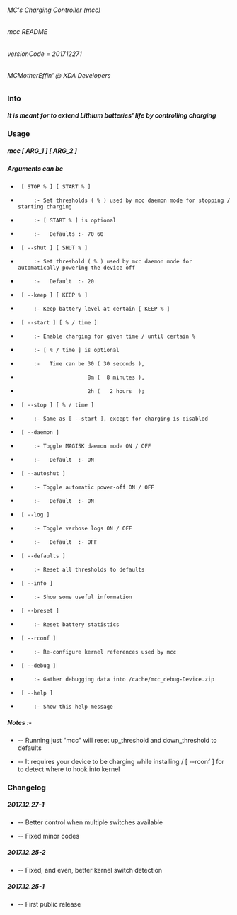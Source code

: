 ###### MC's Charging Controller (mcc)
###### mcc README
###### versionCode = 201712271
###### MCMotherEffin' @ XDA Developers


### Into


##### It is meant for to extend Lithium batteries' life by controlling charging


### Usage

##### mcc [ ARG_1 ] [ ARG_2 ]

##### Arguments can be

-      [ STOP % ] [ START % ]
-          :- Set thresholds ( % ) used by mcc daemon mode for stopping / starting charging
-          :- [ START % ] is optional
-          :-   Defaults :- 70 60

-      [ --shut ] [ SHUT % ]
-          :- Set threshold ( % ) used by mcc daemon mode for automatically powering the device off
-          :-   Default  :- 20

-      [ --keep ] [ KEEP % ]
-          :- Keep battery level at certain [ KEEP % ]

-      [ --start ] [ % / time ]
-          :- Enable charging for given time / until certain % 
-          :- [ % / time ] is optional
-          :-   Time can be 30 ( 30 seconds ),
-                           8m (  8 minutes ),
-                           2h (   2 hours  );

-      [ --stop ] [ % / time ]
-          :- Same as [ --start ], except for charging is disabled

-      [ --daemon ]
-          :- Toggle MAGISK daemon mode ON / OFF
-          :-   Default  :- ON

-      [ --autoshut ]
-          :- Toggle automatic power-off ON / OFF
-          :-   Default  :- ON

-      [ --log ]
-          :- Toggle verbose logs ON / OFF
-          :-   Default  :- OFF

-      [ --defaults ]
-          :- Reset all thresholds to defaults

-      [ --info ]
-          :- Show some useful information

-      [ --breset ]
-          :- Reset battery statistics

-      [ --rconf ]
-          :- Re-configure kernel references used by mcc

-      [ --debug ]
-          :- Gather debugging data into /cache/mcc_debug-Device.zip

-      [ --help ]
-          :- Show this help message


##### Notes :- 

*    --  Running just "mcc" will reset up_threshold and down_threshold to defaults

*    --  It requires your device to be charging while installing / [ --rconf ] for to detect where to hook into kernel

### Changelog

##### 2017.12.27-1

*  -- Better control when multiple switches available

*  -- Fixed minor codes

##### 2017.12.25-2

*  -- Fixed, and even, better kernel switch detection

##### 2017.12.25-1

*  -- First public release
